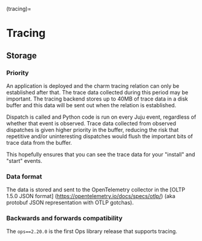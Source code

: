 (tracing)=
# Tracing

## Storage

### Priority

An application is deployed and the charm tracing relation can only be established after that.
The trace data collected during this period may be important. The tracing backend stores up
to 40MB of trace data in a disk buffer and this data will be sent out when the relation is
established.

Dispatch is called and Python code is run on every Juju event, regardless of whether that event
is observed. Trace data collected from observed dispatches is given higher priority in the
buffer, reducing the risk that repetitive and/or uninteresting dispatches would flush the
important bits of trace data from the buffer.

This hopefully ensures that you can see the trace data for your "install" and "start" events.

### Data format

The data is stored and sent to the OpenTelemetry collector in the [OLTP 1.5.0 JSON format]
(https://opentelemetry.io/docs/specs/otlp/) (aka protobuf JSON representation with OTLP gotchas).

### Backwards and forwards compatibility

The ``ops==2.20.0`` is the first Ops library release that supports tracing.
